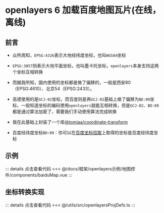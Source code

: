 <script setup>
import baiduMap from './components/baiduMap.vue'
</script>

# openlayers 6 加载百度地图瓦片(在线，离线)

## 前言

- 众所周知，`EPSG:4326`表示大地经纬度坐标，也叫`WGS84`坐标
- `EPSG:3857`则表示大地平面坐标，也叫墨卡托坐标，`openlayers`本身支持这两个坐标互相转换

- 而据我所知，国内使用的坐标都是做了偏移的，一般是西安80（EPSG:4610）、北京54（EPSG:2433）。
- 高德使用的是`GCJ-02`坐标，而百度则是再`GCJ-02`基础上做了偏移为`BD:09`坐标，一般知道坐标的编码使用`openlayers`就能互相转换，但是`GCJ-02`、`BD:09`都是通过算法加密了，需要我们手动使用算法完成转换

- 我在此基础上封装了一个库[@tomiaa/coordinate-transform](/docs/文章/JS%20Lib/百度地图，高德地图，腾讯地图，天地图等坐标互转.md)

- 百度经纬度坐标`BD:09`：你可以在[百度坐标拾取](https://api.map.baidu.com/lbsapi/getpoint/index.html)上取得的坐标是百度经纬度坐标


## 示例

<ClientOnly>
  <baiduMap/>
</ClientOnly>

::: details 点击查看代码
<<< @/docs/框架/openlayers示例/地图控件/components/baiduMap.vue
:::

## 坐标转换实现

::: details 点击查看代码
<<< @/utils/src/openlayersProjDefs.ts
:::
